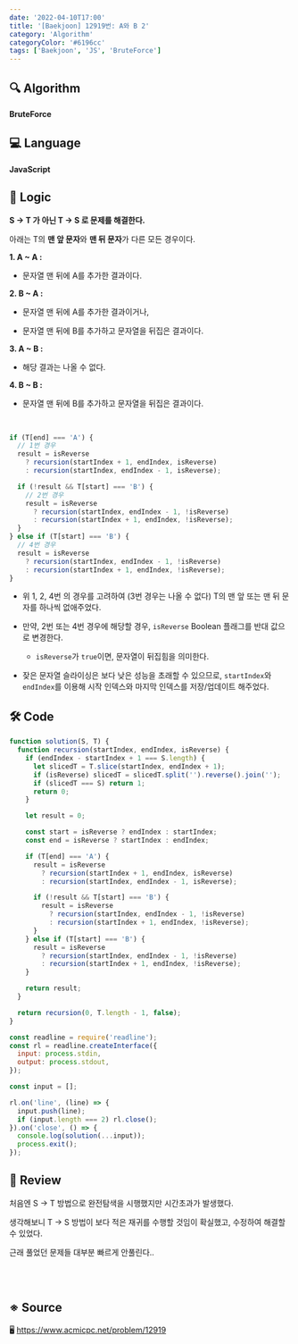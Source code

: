 ```yaml
---
date: '2022-04-10T17:00'
title: '[Baekjoon] 12919번: A와 B 2'
category: 'Algorithm'
categoryColor: '#6196cc'
tags: ['Baekjoon', 'JS', 'BruteForce']
---
```


## 🔍 Algorithm

**BruteForce**

## 💻 Language

**JavaScript**

## 📍 Logic

**S -> T 가 아닌 T -> S 로 문제를 해결한다.**

아래는 T의 **맨 앞 문자**와 **맨 뒤 문자**가 다른 모든 경우이다.

**1. A ~ A :**

- 문자열 맨 뒤에 A를 추가한 결과이다.

**2. B ~ A :**

- 문자열 맨 뒤에 A를 추가한 결과이거나,

- 문자열 맨 뒤에 B를 추가하고 문자열을 뒤집은 결과이다.

**3. A ~ B :**

- 해당 결과는 나올 수 없다.

**4. B ~ B :**

- 문자열 맨 뒤에 B를 추가하고 문자열을 뒤집은 결과이다.

<br />

```js
if (T[end] === 'A') {
  // 1번 경우
  result = isReverse
    ? recursion(startIndex + 1, endIndex, isReverse)
    : recursion(startIndex, endIndex - 1, isReverse);

  if (!result && T[start] === 'B') {
    // 2번 경우
    result = isReverse
      ? recursion(startIndex, endIndex - 1, !isReverse)
      : recursion(startIndex + 1, endIndex, !isReverse);
  }
} else if (T[start] === 'B') {
  // 4번 경우
  result = isReverse
    ? recursion(startIndex, endIndex - 1, !isReverse)
    : recursion(startIndex + 1, endIndex, !isReverse);
}
```

- 위 1, 2, 4번 의 경우를 고려하여 (3번 경우는 나올 수 없다) T의 맨 앞 또는 맨 뒤 문자를 하나씩 없애주었다.

- 만약, 2번 또는 4번 경우에 해당할 경우, `isReverse` Boolean 플래그를 반대 값으로 변경한다.

  - `isReverse`가 `true`이면, 문자열이 뒤집힘을 의미한다.

- 잦은 문자열 슬라이싱은 보다 낮은 성능을 초래할 수 있으므로, `startIndex`와 `endIndex`를 이용해 시작 인덱스와 마지막 인덱스를 저장/업데이트 해주었다.

## 🛠 Code

```js
function solution(S, T) {
  function recursion(startIndex, endIndex, isReverse) {
    if (endIndex - startIndex + 1 === S.length) {
      let slicedT = T.slice(startIndex, endIndex + 1);
      if (isReverse) slicedT = slicedT.split('').reverse().join('');
      if (slicedT === S) return 1;
      return 0;
    }

    let result = 0;

    const start = isReverse ? endIndex : startIndex;
    const end = isReverse ? startIndex : endIndex;

    if (T[end] === 'A') {
      result = isReverse
        ? recursion(startIndex + 1, endIndex, isReverse)
        : recursion(startIndex, endIndex - 1, isReverse);

      if (!result && T[start] === 'B') {
        result = isReverse
          ? recursion(startIndex, endIndex - 1, !isReverse)
          : recursion(startIndex + 1, endIndex, !isReverse);
      }
    } else if (T[start] === 'B') {
      result = isReverse
        ? recursion(startIndex, endIndex - 1, !isReverse)
        : recursion(startIndex + 1, endIndex, !isReverse);
    }

    return result;
  }

  return recursion(0, T.length - 1, false);
}

const readline = require('readline');
const rl = readline.createInterface({
  input: process.stdin,
  output: process.stdout,
});

const input = [];

rl.on('line', (line) => {
  input.push(line);
  if (input.length === 2) rl.close();
}).on('close', () => {
  console.log(solution(...input));
  process.exit();
});
```

## 📝 Review

처음엔 S -> T 방법으로 완전탐색을 시행했지만 시간초과가 발생했다.

생각해보니 T -> S 방법이 보다 적은 재귀를 수행할 것임이 확실했고, 수정하여 해결할 수 있었다.

근래 풀었던 문제들 대부분 빠르게 안풀린다..

<br />
<br />

## ※ Source

🖥 https://www.acmicpc.net/problem/12919
